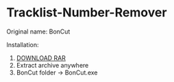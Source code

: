 # Tracklist-Number-Remover

Original name: BonCut

Installation:
1. [DOWNLOAD RAR](https://github.com/Dark-Gran/Tracklist-Number-Remover/releases/tag/1.1)
2. Extract archive anywhere
3. BonCut folder -> BonCut.exe
